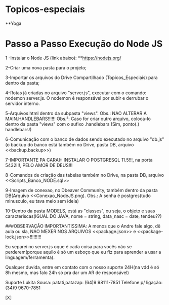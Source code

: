 # Topicos-especiais
**Yoga

# Passo a Passo Execução do Node JS

1 -Instalar o Node JS (link abaixo):
	**https://nodejs.org/

2-Criar uma nova pasta para o projeto;

3-Importar os arquivos do Drive Compartilhado (Topicos_Especiais) para dentro da pasta;

4-Rotas já criadas no arquivo "server.js", executar com o comando: nodemon server.js.
	O nodemon é responsável por subir e derrubar o servidor interno.

5-Arquivos html dentro da subpasta "views".
	Obs.: NAO ALTERAR A MAIN.HANDLEBARS!!!!!!
	Obs.²: Caso for criar outro arquivo, coloca-lo dentro da pasta "views" com o sufixo .handlebars (Sim, ponto(.) handlebars!)


6-Comunicação com o banco de dados sendo executado no arquivo "db.js" (o backup do banco está também no Drive, pasta DB, arquivo <<backup.backup>>)

7-IMPORTANTE PA CARAI:: INSTALAR O POSTGRESQL 11.5!!!, na porta 5432!!!, PELO AMOR DE DEUS!!!

8-Comandos de criação das tabelas também no Drive, na pasta DB, arquivo <<Scripts_Banco_NODE.sql>>

9-Imagem de conexao, no Dbeaver Community, também dentro da pasta DB(Arquivo <<Conexao_NodeJS.png).
	Obs.: A senha é postgres(tudo minusculo, eu tava meio sem ideia)

10-Dentro da pasta MODELS, está as "classes", ou seja, o objeto e suas caracteriscas(IGUAL DO JAVA, nome = string, data_nasc = date, tendeu??)


###OBSERVAÇÂO IMPORTANTISSIMA: A menos que o Andre fale algo, dê aula ou sla, NAO MEXER NOS ARQUIVOS <<package.json>> e <<package-lock.json>>!!!!!!!!!


Eu separei no server.js oque é cada coisa para vocês não se perderem(porque aquilo é só um esboço que eu fiz para aprender a usar a linguagem/ferramenta).



Qualquer duvida, entre em contato com o nosso suporte 24H(na vdd é só 8h mesmo, mas falo 24h só pra dar um AR de responsável)


Suporte Lukita Sousa:
	patati,patazap: (64)9 98111-7851
	Telefone p/ ligação: (34)9 9670-7851

[X] 
